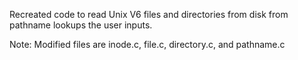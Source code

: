 Recreated code to read Unix V6 files and directories from disk from pathname lookups the user inputs.

Note: Modified files are inode.c, file.c, directory.c, and pathname.c

